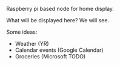 Raspberry pi based node for home display.

What will be displayed here? We will see.

Some ideas:

* Weather (YR)
* Calendar events (Google Calendar)
* Groceries (Microsoft TODO)
